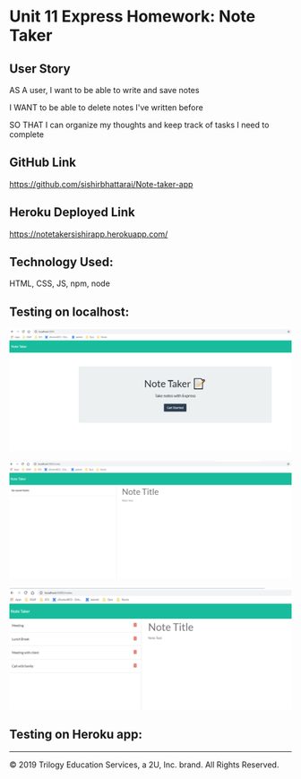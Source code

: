 # Unit 11 Express Homework: Note Taker

## User Story

AS A user, I want to be able to write and save notes

I WANT to be able to delete notes I've written before

SO THAT I can organize my thoughts and keep track of tasks I need to complete

## GitHub Link

https://github.com/sishirbhattarai/Note-taker-app

## Heroku Deployed Link

https://notetakersishirapp.herokuapp.com/

## Technology Used:
HTML, CSS, JS, npm, node


## Testing on localhost:

![Image](./public/assets/Capture1.PNG)

![Image](./public/assets/Capture2.PNG)

![Image](./public/assets/Capture3.PNG)


## Testing on Heroku app:



- - -
© 2019 Trilogy Education Services, a 2U, Inc. brand. All Rights Reserved.
